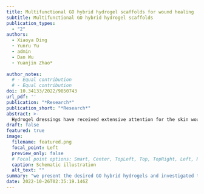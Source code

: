 ```yaml
---
title: Multifunctional GO hybrid hydrogel scaffolds for wound healing
subtitle: Multifunctional GO hybrid hydrogel scaffolds
publication_types:
  - "2"
authors:
  - Xiaoya Ding
  - Yunru Yu
  - admin
  - Dan Wu
  - Yuanjin Zhao*
 
author_notes:
  # - Equal contribution
  # - Equal contribution
doi: 10.34133/2022/9850743
url_pdf: ''
publication: "*Research*"
publication_short: "*Research*"
abstract: >-
  Hydrogel dressings have received extensive attention for the skin wound repair, while it is still a challenge to develop a smart hydrogel for adapting the dynamic wound healing process. Herein, we develop a novel graphene oxide (GO) hybrid hydrogel scaffold with adjustable mechanical properties, controllable drug release, and antibacterial behavior for promoting wound healing. The scaffold was prepared by injecting benzaldehyde and cyanoacetate group-functionalized dextran solution containing GO into a collection pool of histidine. As the GO possesses obvious photothermal behavior, the hybrid hydrogel scaffold exhibited an obvious stiffness decrease and effectively promoted cargo release owing to the breaking of the thermosensitive C=C double bond at a high temperature under NIR light. In addition, NIR-assisted photothermal antibacterial performance of the scaffold could be also achieved with the local temperature rising after irradiation. Therefore, it is demonstrated that the GO hybrid hydrogel scaffold with vascular endothelial growth factor (VEGF) encapsulation can achieve the adjustable mechanical properties, photothermal antibacterial, and angiogenesis during the wound healing process. These features indicated that the proposed GO hybrid hydrogel scaffold is potentially valuable for promoting wound healing and other biomedical application.
draft: false
featured: true
image:
  filename: featured.png
  focal_point: Left
  preview_only: false
  # Focal point options: Smart, Center, TopLeft, Top, TopRight, Left, Right, BottomLeft, Bottom, BottomRight
  caption: Schematic illustration
  alt_text: ""
summary: "we present the desired GO hybrid hydrogels and investigated their values in wound healing. The hydrogels were printed into 3D scaffolds through a glass capillary microfluidic 3D printing technique by injecting GO-incorporated benzaldehyde and cyanoacetate group-functionalized dextran mixed solution into the histidine solutions. "
date: 2022-10-26T02:35:19.146Z
---
```

